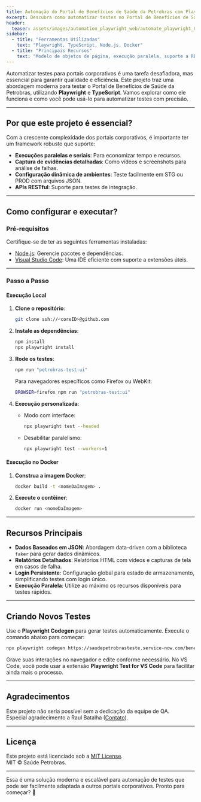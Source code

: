 ```yaml
---
title: Automação do Portal de Benefícios de Saúde da Petrobras com Playwright e TypeScript
excerpt: Descubra como automatizar testes no Portal de Benefícios de Saúde da Petrobras usando Playwright e TypeScript com um design limpo e escalável.
header:
  teaser: assets/images/automation_playwright_web/automate_playwright_&_typescript.jpeg
sidebar:
  - title: "Ferramentas Utilizadas"
    text: "Playwright, TypeScript, Node.js, Docker"
  - title: "Principais Recursos"
    text: "Modelo de objetos de página, execução paralela, suporte a REST APIs"
---
```


Automatizar testes para portais corporativos é uma tarefa desafiadora, mas essencial para garantir qualidade e eficiência. Este projeto traz uma abordagem moderna para testar o Portal de Benefícios de Saúde da Petrobras, utilizando **Playwright** e **TypeScript**. Vamos explorar como ele funciona e como você pode usá-lo para automatizar testes com precisão.

---

## Por que este projeto é essencial?

Com a crescente complexidade dos portais corporativos, é importante ter um framework robusto que suporte:

- **Execuções paralelas e seriais**: Para economizar tempo e recursos.
- **Captura de evidências detalhadas**: Como vídeos e screenshots para análise de falhas.
- **Configuração dinâmica de ambientes**: Teste facilmente em STG ou PROD com arquivos JSON.
- **APIs RESTful**: Suporte para testes de integração.

---

## Como configurar e executar?

### Pré-requisitos

Certifique-se de ter as seguintes ferramentas instaladas:

- [Node.js](https://nodejs.org/en/download): Gerencie pacotes e dependências.
- [Visual Studio Code](https://code.visualstudio.com/): Uma IDE eficiente com suporte a extensões úteis.

---

### Passo a Passo

#### **Execução Local**

1. **Clone o repositório**:
   ```sh
   git clone ssh://<coreID>@github.com
   ```

2. **Instale as dependências**:
   ```sh
   npm install
   npx playwright install
   ```

3. **Rode os testes**:
   ```sh
   npm run "petrobras-test:ui"
   ```

   Para navegadores específicos como Firefox ou WebKit:
   ```sh
   BROWSER=firefox npm run "petrobras-test:ui"
   ```

4. **Execução personalizada**:
   - Modo com interface:  
     ```sh
     npx playwright test --headed
     ```
   - Desabilitar paralelismo:  
     ```sh
     npx playwright test --workers=1
     ```

#### **Execução no Docker**

1. **Construa a imagem Docker**:
   ```sh
   docker build -t <nomeDaImagem> .
   ```

2. **Execute o contêiner**:
   ```sh
   docker run <nomeDaImagem>
   ```

---

## Recursos Principais

- **Dados Baseados em JSON**: Abordagem data-driven com a biblioteca `faker` para gerar dados dinâmicos.
- **Relatórios Detalhados**: Relatórios HTML com vídeos e capturas de tela em casos de falha.
- **Login Persistente**: Configuração global para estado de armazenamento, simplificando testes com login único.
- **Execução Paralela**: Utilize ao máximo os recursos disponíveis para testes rápidos.

---

## Criando Novos Testes

Use o **Playwright Codegen** para gerar testes automaticamente. Execute o comando abaixo para começar:

```sh
npx playwright codegen https://saudepetrobrasteste.service-now.com/beneficiario
```

Grave suas interações no navegador e edite conforme necessário. No VS Code, você pode usar a extensão **Playwright Test for VS Code** para facilitar ainda mais o processo.

---

## Agradecimentos

Este projeto não seria possível sem a dedicação da equipe de QA.  
Especial agradecimento a Raul Batalha ([Contato](mailto:raulbatalha@gmail.com)).

---

## Licença

Este projeto está licenciado sob a [MIT License](https://saudepetrobrasteste.service-now.com/).  
MIT © Saúde Petrobras.

--- 

Essa é uma solução moderna e escalável para automação de testes que pode ser facilmente adaptada a outros portais corporativos. Pronto para começar? 🚀